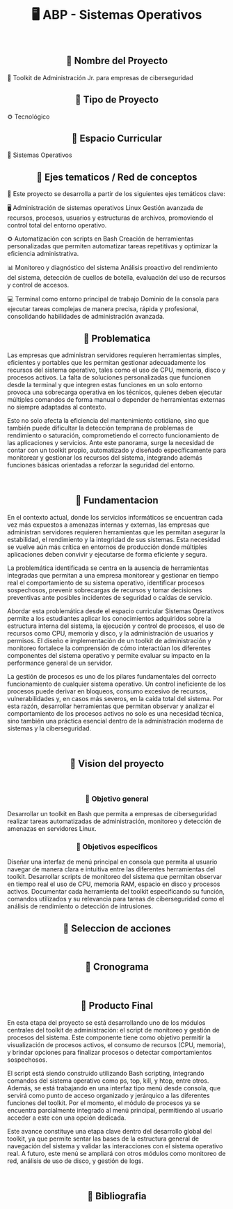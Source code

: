 <h1 align='center' >🖥️ ABP - Sistemas Operativos</h1>

<br>

<h2 align="center">🎯 Nombre del Proyecto</h2> 🧰 Toolkit de Administración Jr. para empresas de ciberseguridad
<h2 align="center">🎯 Tipo de Proyecto</h2>  ⚙ Tecnológico
<h2 align="center">🎯 Espacio Curricular</h2> 💾 Sistemas Operativos
<h2 align='center' >🎯 Ejes tematicos / Red de conceptos</h2>

🔽 Este proyecto se desarrolla a partir de los siguientes ejes temáticos clave:

🖥️ Administración de sistemas operativos Linux
Gestión avanzada de recursos, procesos, usuarios y estructuras de archivos, promoviendo el control total del entorno operativo.

⚙️ Automatización con scripts en Bash
Creación de herramientas personalizadas que permiten automatizar tareas repetitivas y optimizar la eficiencia administrativa.

📊 Monitoreo y diagnóstico del sistema
Análisis proactivo del rendimiento del sistema, detección de cuellos de botella, evaluación del uso de recursos y control de accesos.

💻 Terminal como entorno principal de trabajo
Dominio de la consola para ejecutar tareas complejas de manera precisa, rápida y profesional, consolidando habilidades de administración avanzada.

<h2 align='center' >🎯 Problematica</h2>
Las empresas que administran servidores requieren herramientas simples, eficientes y portables que les permitan gestionar adecuadamente los recursos del sistema operativo, tales como el uso de CPU, memoria, disco y procesos activos. La falta de soluciones personalizadas que funcionen desde la terminal y que integren estas funciones en un solo entorno provoca una sobrecarga operativa en los técnicos, quienes deben ejecutar múltiples comandos de forma manual o depender de herramientas externas no siempre adaptadas al contexto.

Esto no solo afecta la eficiencia del mantenimiento cotidiano, sino que también puede dificultar la detección temprana de problemas de rendimiento o saturación, comprometiendo el correcto funcionamiento de las aplicaciones y servicios. Ante este panorama, surge la necesidad de contar con un toolkit propio, automatizado y diseñado específicamente para monitorear y gestionar los recursos del sistema, integrando además funciones básicas orientadas a reforzar la seguridad del entorno.


<br>

<h2 align='center' >🎯 Fundamentacion</h2>
 En el contexto actual, donde los servicios informáticos se encuentran cada vez más expuestos a amenazas internas y externas, las empresas que administran servidores requieren herramientas que les permitan asegurar la estabilidad, el rendimiento y la integridad de sus sistemas. Esta necesidad se vuelve aún más crítica en entornos de producción donde múltiples aplicaciones deben convivir y ejecutarse de forma eficiente y segura.

La problemática identificada se centra en la ausencia de herramientas integradas que permitan a una empresa monitorear y gestionar en tiempo real el comportamiento de su sistema operativo, identificar procesos sospechosos, prevenir sobrecargas de recursos y tomar decisiones preventivas ante posibles incidentes de seguridad o caídas de servicio.

Abordar esta problemática desde el espacio curricular Sistemas Operativos permite a los estudiantes aplicar los conocimientos adquiridos sobre la estructura interna del sistema, la ejecución y control de procesos, el uso de recursos como CPU, memoria y disco, y la administración de usuarios y permisos. El diseño e implementación de un toolkit de administración y monitoreo fortalece la comprensión de cómo interactúan los diferentes componentes del sistema operativo y permite evaluar su impacto en la performance general de un servidor.

La gestión de procesos es uno de los pilares fundamentales del correcto funcionamiento de cualquier sistema operativo. Un control ineficiente de los procesos puede derivar en bloqueos, consumo excesivo de recursos, vulnerabilidades y, en casos más severos, en la caída total del sistema. Por esta razón, desarrollar herramientas que permitan observar y analizar el comportamiento de los procesos activos no solo es una necesidad técnica, sino también una práctica esencial dentro de la administración moderna de sistemas y la ciberseguridad.


<br>

<h2 align='center' >🎯 Vision del proyecto</h2>

<br>

<h3 align='center' >🎯 Objetivo general</h3>
 Desarrollar un toolkit en Bash que permita a empresas de ciberseguridad realizar tareas automatizadas de administración, monitoreo y detección de amenazas en servidores Linux.



<br>

<h3 align='center' >🎯 Objetivos especificos</h3>
 Diseñar una interfaz de menú principal en consola que permita al usuario navegar de manera clara e intuitiva entre las diferentes herramientas del toolkit.
Desarrollar scripts de monitoreo del sistema que permitan observar en tiempo real el uso de CPU, memoria RAM, espacio en disco y procesos activos.
Documentar cada herramienta del toolkit especificando su función, comandos utilizados y su relevancia para tareas de ciberseguridad como el análisis de rendimiento o detección de intrusiones.


<br>

<h2 align='center' >🎯 Seleccion de acciones</h2>

<br>

<h2 align='center' >🎯 Cronograma</h2>

<br>

<h2 align='center' >🎯 Producto Final</h2>
 En esta etapa del proyecto se está desarrollando uno de los módulos centrales del toolkit de administración: el script de monitoreo y gestión de procesos del sistema. Este componente tiene como objetivo permitir la visualización de procesos activos, el consumo de recursos (CPU, memoria), y brindar opciones para finalizar procesos o detectar comportamientos sospechosos.

El script está siendo construido utilizando Bash scripting, integrando comandos del sistema operativo como ps, top, kill, y htop, entre otros. Además, se está trabajando en una interfaz tipo menú desde consola, que servirá como punto de acceso organizado y jerárquico a las diferentes funciones del toolkit. Por el momento, el módulo de procesos ya se encuentra parcialmente integrado al menú principal, permitiendo al usuario acceder a este con una opción dedicada.

Este avance constituye una etapa clave dentro del desarrollo global del toolkit, ya que permite sentar las bases de la estructura general de navegación del sistema y validar las interacciones con el sistema operativo real. A futuro, este menú se ampliará con otros módulos como monitoreo de red, análisis de uso de disco, y gestión de logs. 


<br>

<h2 align='center' >🎯 Bibliografia</h2>

